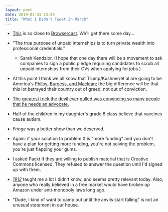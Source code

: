 ```yaml
---
layout: post
date: 2019-03-31 23:59
title: "What I Didn't Tweet in March"
---
```


-   [This](https://flourish.studio/2019/02/07/audio-talkie-visualisation-data-stories/)
    is *so* close to [Browsercast](http://third-bit.com/browsercast/).
    We'll get there some day...

-   "The true purpose of unpaid internships is to turn private wealth into professional credentials."
    - Sarah Kendzior.
    (I hope that one day there will be a movement to ask companies to sign a public pledge
    requiring candidates to scrub all unpaid internships from their CVs
    when applying for jobs.)

-   At this point I think we all know that Trump/Kushner/et al are going to be America's
    [Philby, Burgess, and Maclean](https://en.wikipedia.org/wiki/Cambridge_Five);
    the big difference will be that this lot betrayed their country out of greed,
    not out of conviction.

-   [The greatest trick the devil ever pulled was convincing so many people that he needs an advocate.](https://twitter.com/Shakestweetz/status/1107740466123079681)

-   Half of the children in my daughter's grade 6 class believe that vaccines cause autism.

-   *Fringe* was a better show than we deserved.

-   Again: if your solution to problem X is "more funding" and you don't have a plan for getting more funding,
    you're not solving the problem, you're just flapping your gums.

-   I asked Packt if they are willing to publish material that is Creative Commons licensed.
    They refused to answer the question until I'd signed up with them.

-   *[1912](https://www.amazon.com/1912-Roosevelt-Debs-Election-Changed/dp/0743273559/)* taught me a lot I didn't know,
    and seems pretty relevant today.
    Also, anyone who really believed in a free market would have broken up Amazon under anti-monopoly laws long ago.

-   "Dude, I kind of want to camp out until the anvils start falling" is not an unusual statement in our house.
